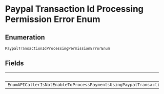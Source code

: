 
# Paypal Transaction Id Processing Permission Error Enum

## Enumeration

`PaypalTransactionIdProcessingPermissionErrorEnum`

## Fields

| Name |
|  --- |
| `EnumAPICallerIsNotEnableToProcessPaymentsUsingPaypalTransactionIdPleaseContactCustomerSupportToRequestPermissionsToProcessTransactionsWithPayPalTransactionID` |

